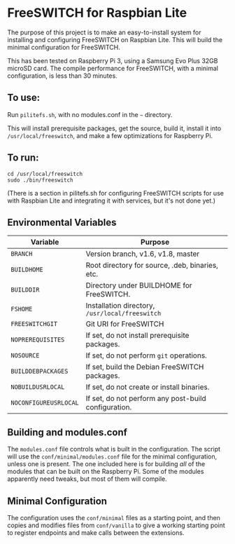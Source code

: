 ﻿# FreeSWITCH for Raspbian Lite

The purpose of this project is to make an easy-to-install system for
installing and configuring FreeSWITCH on Raspbian Lite.  This will build
the minimal configuration for FreeSWITCH.

This has been tested on Raspberry Pi 3, using a Samsung Evo Plus 32GB microSD
card.  The compile performance for FreeSWITCH, with a minimal configuration,
is less than 30 minutes.

## To use:

Run `pilitefs.sh`, with no modules.conf in the `~` directory.

This will install prerequisite packages, get the source, build it, install it
into `/usr/local/freeswitch`, and make a few optimizations for Raspberry Pi.

## To run:

    cd /usr/local/freeswitch
    sudo ./bin/freeswitch

(There is a section in pilitefs.sh for configuring FreeSWITCH scripts for use
with Raspbian Lite and integrating it with services, but it's not done yet.)

## Environmental Variables

| Variable | Purpose |
|---|---|
| `BRANCH` | Version branch, v1.6, v1.8, master |
| `BUILDHOME` | Root directory for source, .deb, binaries, etc. |
| `BUILDDIR` | Directory under BUILDHOME for FreeSWITCH. |
| `FSHOME` | Installation directory, `/usr/local/freeswitch` |
| `FREESWITCHGIT` | Git URI for FreeSWITCH |
| `NOPREREQUISITES` | If set, do not install prerequisite packages. |
| `NOSOURCE` | If set, do not perform `git` operations. |
| `BUILDDEBPACKAGES` | If set, build the Debian FreeSWITCH packages. |
| `NOBUILDUSRLOCAL` | If set, do not create or install binaries. |
| `NOCONFIGUREUSRLOCAL` | If set, do not perform any post-build configuration. |

## Building and modules.conf

The `modules.conf` file controls what is built in the configuration.  The
script will use the `conf/minimal/modules.conf` file for the minimal
configuration, unless one is present.  The one included here is for
building _all_ of the modules that can be built on the Raspberry Pi.
Some of the modules apparently need tweaks, but most of them will compile.

## Minimal Configuration

The configuration uses the `conf/minimal` files as a starting point, and then
copies and modifies files from `conf/vanilla` to give a working starting
point to register endpoints and make calls between the extensions.
